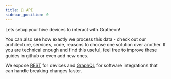 ```yaml
---
title: 🔗 API
sidebar_position: 0
---
```

Lets setup your hive devices to interact with Gratheon!

You can also see how exactly we process this data - check out our architecture, services, code, reasons to choose one solution over another. If you are technical enough and find this useful, feel free to improve these guides in github or even add new ones.

We expose [REST](REST.md) for devices and [GraphQL](GraphQL.md) for software integrations that can handle breaking changes faster.